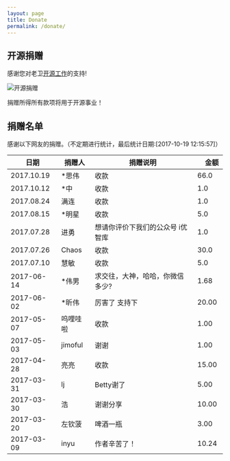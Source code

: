 ```yaml
---
layout: page
title: Donate
permalink: /donate/
---
```


## 开源捐赠

感谢您对老卫[开源工作](https://github.com/waylau)的支持!

![开源捐赠](https://waylau.com/images/showmethemoney-sm.jpg)

捐赠所得所有款项将用于开源事业！

## 捐赠名单

感谢以下网友的捐赠。（不定期进行统计，最后统计日期:[2017-10-19 12:15:57]）

日期  | 捐赠人  | 捐赠说明　|　金额 
----|----| ----|----
2017.10.19 | *思伟 | 收款 | 66.0
2017.10.12 | *中 | 收款 | 1.0
2017.08.24 | 满连 | 收款 | 1.0
2017.08.15 | *明星 | 收款 | 5.0
2017.07.28 | 进勇 | 想请你评价下我们的公众号 i优智库 | 1.0
2017.07.26 | Chaos  | 收款 | 30.0
2017.07.10 | 慧敏  | 收款 | 5.0
2017-06-14 | *伟男  | 求交往，大神，哈哈，你微信多少?| 	1.68 
2017-06-02 | *昕伟  | 厉害了 支持下 | 20.00 
2017-05-07 | 呜哩哇啦  | 收款 | 1.00 
2017-05-03 | jimoful  | 谢谢 | 1.00 
2017-04-28 | 亮亮 | 收款 | 15.00
2017-03-31 | lj  | Betty谢了  | 5.00　
2017-03-30 | 浩　|谢谢分享|10.00  
2017-03-20 | 左钦菠 | 啤酒一瓶|3.00 
2017-03-09 | inyu | 作者辛苦了！| 10.24  